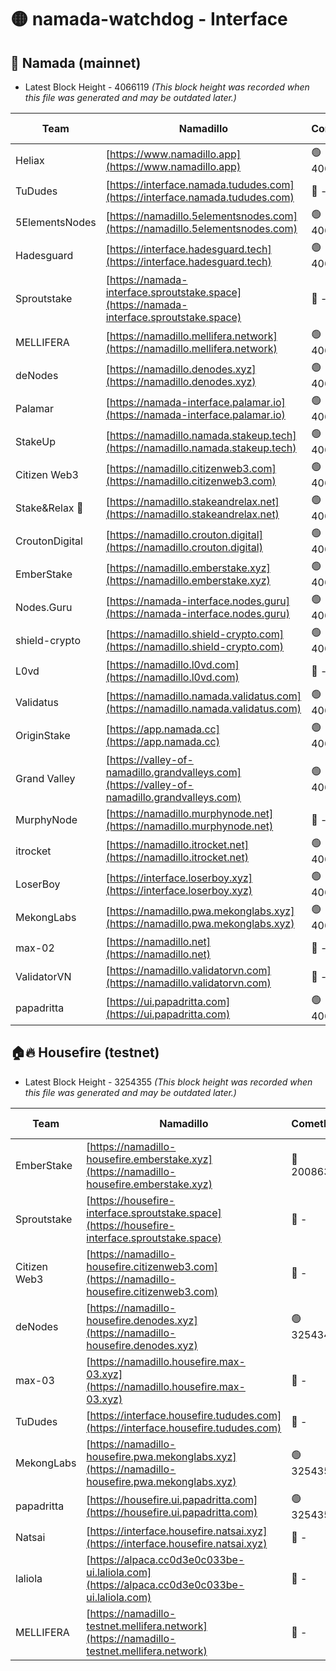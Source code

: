 # 🟡 namada-watchdog - Interface

## 🚀 Namada (mainnet)
- Latest Block Height - 4066119 *(This block height was recorded when this file was generated and may be outdated later.)*

| Team | Namadillo | CometBFT | Indexer | MASP Indexer |
|-|-|-|-|-|
| Heliax | [https://www.namadillo.app](https://www.namadillo.app) | 🟢 4066068 | 🟢 4066068 | 🔴 4065444 |
| TuDudes | [https://interface.namada.tududes.com](https://interface.namada.tududes.com) | 🔴 - | 🔴 - | 🔴 - |
| 5ElementsNodes | [https://namadillo.5elementsnodes.com](https://namadillo.5elementsnodes.com) | 🟢 4066073 | 🟢 4066073 | 🔴 4065444 |
| Hadesguard | [https://interface.hadesguard.tech](https://interface.hadesguard.tech) | 🟢 4066074 | 🔴 - | 🔴 - |
| Sproutstake | [https://namada-interface.sproutstake.space](https://namada-interface.sproutstake.space) | 🔴 - | 🔴 3738134 | 🔴 - |
| MELLIFERA | [https://namadillo.mellifera.network](https://namadillo.mellifera.network) | 🟢 4066089 | 🟢 4066089 | 🔴 3765769 |
| deNodes | [https://namadillo.denodes.xyz](https://namadillo.denodes.xyz) | 🟢 4066090 | 🟢 4066089 | 🔴 4065444 |
| Palamar | [https://namada-interface.palamar.io](https://namada-interface.palamar.io) | 🟢 4066090 | 🟢 4066090 | 🔴 4065444 |
| StakeUp | [https://namadillo.namada.stakeup.tech](https://namadillo.namada.stakeup.tech) | 🟢 4066091 | 🟢 4066091 | 🔴 4065444 |
| Citizen Web3 | [https://namadillo.citizenweb3.com](https://namadillo.citizenweb3.com) | 🟢 4066091 | 🔴 4007897 | 🔴 4007895 |
| Stake&Relax 🦥 | [https://namadillo.stakeandrelax.net](https://namadillo.stakeandrelax.net) | 🟢 4066092 | 🟢 4066092 | 🔴 3765769 |
| CroutonDigital | [https://namadillo.crouton.digital](https://namadillo.crouton.digital) | 🟢 4066093 | 🟢 4066092 | 🔴 4065444 |
| EmberStake | [https://namadillo.emberstake.xyz](https://namadillo.emberstake.xyz) | 🟢 4066093 | 🟢 4066093 | 🔴 4065444 |
| Nodes.Guru | [https://namada-interface.nodes.guru](https://namada-interface.nodes.guru) | 🟢 4066093 | 🟢 4066093 | 🔴 4065444 |
| shield-crypto | [https://namadillo.shield-crypto.com](https://namadillo.shield-crypto.com) | 🟢 4066094 | 🟢 4066094 | 🔴 4065444 |
| L0vd | [https://namadillo.l0vd.com](https://namadillo.l0vd.com) | 🔴 - | 🔴 - | 🔴 - |
| Validatus | [https://namadillo.namada.validatus.com](https://namadillo.namada.validatus.com) | 🟢 4066097 | 🟢 4066097 | 🔴 3819812 |
| OriginStake | [https://app.namada.cc](https://app.namada.cc) | 🟢 4066097 | 🔴 - | 🔴 - |
| Grand Valley | [https://valley-of-namadillo.grandvalleys.com](https://valley-of-namadillo.grandvalleys.com) | 🟢 4066109 | 🟢 4066109 | 🔴 4065444 |
| MurphyNode | [https://namadillo.murphynode.net](https://namadillo.murphynode.net) | 🔴 - | 🔴 - | 🔴 - |
| itrocket | [https://namadillo.itrocket.net](https://namadillo.itrocket.net) | 🟢 4066112 | 🟢 4066112 | 🔴 4065444 |
| LoserBoy | [https://interface.loserboy.xyz](https://interface.loserboy.xyz) | 🟢 4066112 | 🟢 4066112 | 🔴 4065444 |
| MekongLabs | [https://namadillo.pwa.mekonglabs.xyz](https://namadillo.pwa.mekonglabs.xyz) | 🟢 4066113 | 🟢 4066113 | 🔴 4065444 |
| max-02 | [https://namadillo.net](https://namadillo.net) | 🔴 - | 🔴 - | 🔴 - |
| ValidatorVN | [https://namadillo.validatorvn.com](https://namadillo.validatorvn.com) | 🔴 - | 🔴 - | 🔴 - |
| papadritta | [https://ui.papadritta.com](https://ui.papadritta.com) | 🟢 4066119 | 🟢 4066119 | 🔴 4065444 |

## 🏠🔥 Housefire (testnet)
- Latest Block Height - 3254355 *(This block height was recorded when this file was generated and may be outdated later.)*

| Team | Namadillo | CometBFT | Indexer | MASP Indexer |
|-|-|-|-|-|
| EmberStake | [https://namadillo-housefire.emberstake.xyz](https://namadillo-housefire.emberstake.xyz) | 🔴 2008636 | 🔴 - | 🔴 - |
| Sproutstake | [https://housefire-interface.sproutstake.space](https://housefire-interface.sproutstake.space) | 🔴 - | 🔴 - | 🔴 - |
| Citizen Web3 | [https://namadillo-housefire.citizenweb3.com](https://namadillo-housefire.citizenweb3.com) | 🔴 - | 🔴 - | 🔴 - |
| deNodes | [https://namadillo-housefire.denodes.xyz](https://namadillo-housefire.denodes.xyz) | 🟢 3254344 | 🟢 3254344 | 🔴 3251438 |
| max-03 | [https://namadillo.housefire.max-03.xyz](https://namadillo.housefire.max-03.xyz) | 🔴 - | 🔴 - | 🔴 - |
| TuDudes | [https://interface.housefire.tududes.com](https://interface.housefire.tududes.com) | 🔴 - | 🔴 - | 🔴 - |
| MekongLabs | [https://namadillo-housefire.pwa.mekonglabs.xyz](https://namadillo-housefire.pwa.mekonglabs.xyz) | 🟢 3254355 | 🟢 3254355 | 🔴 3251438 |
| papadritta | [https://housefire.ui.papadritta.com](https://housefire.ui.papadritta.com) | 🟢 3254355 | 🟢 3254355 | 🔴 3251438 |
| Natsai | [https://interface.housefire.natsai.xyz](https://interface.housefire.natsai.xyz) | 🔴 - | 🔴 - | 🔴 - |
| laliola | [https://alpaca.cc0d3e0c033be-ui.laliola.com](https://alpaca.cc0d3e0c033be-ui.laliola.com) | 🔴 - | 🔴 - | 🔴 - |
| MELLIFERA | [https://namadillo-testnet.mellifera.network](https://namadillo-testnet.mellifera.network) | 🔴 - | 🔴 2778001 | 🔴 2607259 |

